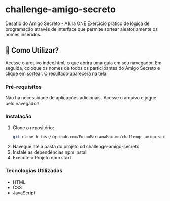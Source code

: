 # challenge-amigo-secreto
Desafio do Amigo Secreto - Alura ONE 
Exercício prático de lógica de programação através de interface que permite sortear aleatoriamente os nomes inseridos.

## 🚀 Como Utilizar?

Acesse o arquivo index.html, o que abrirá uma guia em seu navegador. Em seguida, coloque os nomes de todos os participantes do Amigo Secreto e clique em sortear. O resultado aparecerá na tela.

### Pré-requisitos

Não há necessidade de aplicações adicionais. Acesse o arquivo e jogue pelo navegador!

### Instalação

1. Clone o repositório:
   ```bash
   git clone https://github.com/EusouMarianaMaximo/challenge-amigo-secreto.git
2. Navegue até a pasta do projeto
cd challenge-amigo-secreto
3. Instale as dependências
npm install
4. Execute o Projeto
npm start

### Tecnologias Utilizadas
- HTML
- CSS
- JavaScript
